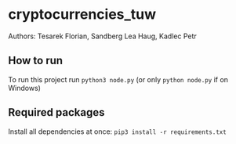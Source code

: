 # cryptocurrencies_tuw

Authors: Tesarek Florian, Sandberg Lea Haug, Kadlec Petr

## How to run

To run this project run `python3 node.py` (or only `python node.py` if on Windows)

## Required packages

Install all dependencies at once: `pip3 install -r requirements.txt`